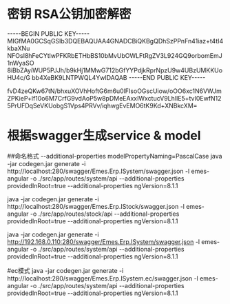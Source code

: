 # 密钥 RSA公钥加密解密

-----BEGIN PUBLIC KEY-----
MIGfMA0GCSqGSIb3DQEBAQUAA4GNADCBiQKBgQDhSzPPnFn41iaz+t4tI4kbaXNu
NFOsI8hFeCYtlwPFKRbETHbBS10bMvUbOWLFtRgZV3L924GQ9orbomEmJ1nWyaSO
8iBbZAyiWUP5PJJh/b9kHj1MMwG712bGfYYPdjkRprNpzU9w4UBzUMKKUoHU4c/G
bb4XeBK9LNTPWQL4YwIDAQAB
-----END PUBLIC KEY-----

fvD4zeQKw67tN/bhxuXOVhHoftG6m6u0lFIsoOGscUiow/oOO6xc1N6VWJmZPKieP+lf10o6M7CrfG9vdAoP5w8pDMeEAxxIWxctucV9LhlIE5+tvI0EwfN125PrUFDqSeVKUobgS1Vps4PRVv/iqhwgEvEMO6tK9Kd+XNBkcXM=


# 根据swagger生成service & model
##命名格式 --additional-properties modelPropertyNaming=PascalCase 
java -jar codegen.jar generate -i http://localhost:280/swagger/Emes.Erp.ISystem/swagger.json -l emes-angular -o ./src/app/routes/system/api --additional-properties providedInRoot=true --additional-properties ngVersion=8.1.1 


java -jar codegen.jar generate -i http://localhost:280/swagger/Emes.Erp.IStock/swagger.json -l emes-angular -o ./src/app/routes/stock/api --additional-properties providedInRoot=true --additional-properties ngVersion=8.1.1 

java -jar codegen.jar generate -i http://192.168.0.110:280/swagger/Emes.Erp.ISystem/swagger.json -l emes-angular -o ./src/app/routes/system/api --additional-properties providedInRoot=true --additional-properties ngVersion=8.1.1 

#ec模式
java -jar codegen.jar generate -i http://localhost:280/swagger/Emes.Erp.ISystem.ec/swagger.json -l emes-angular -o ./src/app/routes/system/api --additional-properties providedInRoot=true  --additional-properties ngVersion=8.1.1 